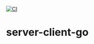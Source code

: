 [![CI](https://github.com/codingpot/server-client-template-go/actions/workflows/go.yml/badge.svg)](https://github.com/codingpot/server-client-template-go/actions/workflows/go.yml)

# server-client-go
